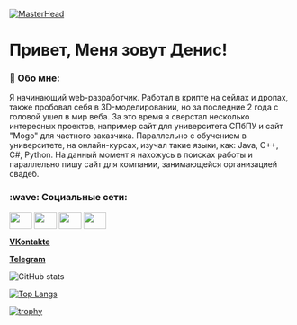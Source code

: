 [![MasterHead](https://sun9-72.userapi.com/impg/VHwz3hGJ7I-9uH3NO1s9TwVuU2pHkYp2l26WoA/rsjTRX7bEAw.jpg?size=1725x691&quality=96&sign=6ad7a79accf760451f4ec8f3c631d096&type=album)](https://github.com/marblefloors)
# Привет, Меня зовут Денис!

### :ghost: Обо мне:
Я начинающий web-разработчик. Работал в крипте на сейлах и дропах, также пробовал себя в 3D-моделировании, но за последние 2 года с головой ушел в мир веба. За это время я сверстал несколько интересных проектов, например сайт для университета СПбПУ и сайт "Mogo" для частного заказчика. Параллельно с обучением в университете, на онлайн-курсах, изучал такие языки, как: Java, C++, C#, Python. На данный момент я нахожусь в поисках работы и параллельно пишу сайт для компании, занимающейся организацией свадеб.

<h3 align="left"> :wave: Социальные сети:</h3>
<p align="left">
<a href="your link" target="blank"><img align="center" src="https://cdn.jsdelivr.net/npm/simple-icons@3.0.1/icons/vk.svg" alt="" height="30" width="40" /></a>
<a href="your link" target="blank"><img align="center" src="https://cdn.jsdelivr.net/npm/simple-icons@3.0.1/icons/telegram.svg" alt="" height="30" width="40" /></a>
<a href="your link" target="blank"><img align="center" src="https://cdn.jsdelivr.net/npm/simple-icons@3.0.1/icons/instagram.svg" alt="" height="30" width="40" /></a>
<a href="your link" target="blank"><img align="center" src="https://cdn.jsdelivr.net/npm/simple-icons@3.0.1/icons/youtube.svg" alt="" height="30" width="40" /></a>
</p>

**[VKontakte](http://example.com/ "Необязательная подсказка")**

**[Telegram](http://example.com/ "Необязательная подсказка")**

![GitHub stats](https://github-readme-stats.vercel.app/api?username=marblefloors&theme=ayu-mirage&show_icons=true)

[![Top Langs](https://github-readme-stats.vercel.app/api/top-langs/?username=marblefloors&layout=compact)](https://github.com/marblefloors)

[![trophy](https://github-profile-trophy.vercel.app/?username=marblefloors&theme=onedark&row=1&column=6&)](https://github.com/marblefloors)


